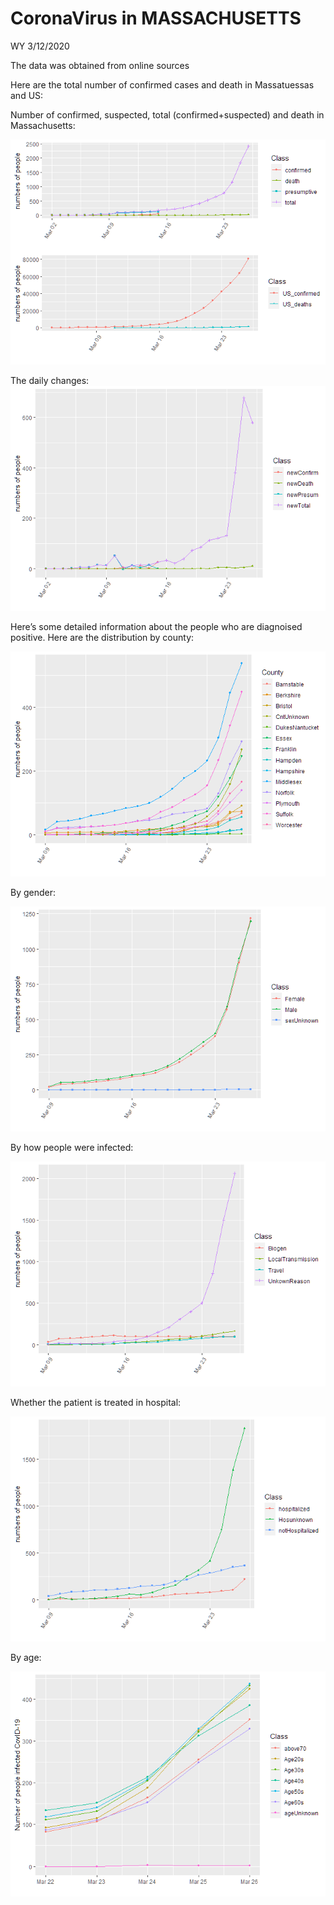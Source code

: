 CoronaVirus in MASSACHUSETTS
================
WY
3/12/2020

The data was obtained from online sources

Here are the total number of confirmed cases and death in Massatuessas
and US:

Number of confirmed, suspected, total (confirmed+suspected) and death in
Massachusetts:

![](Report_MA_files/figure-gfm/plotting-1.png)<!-- -->

The daily changes:
![](Report_MA_files/figure-gfm/plotting%20for%20daily%20changes-1.png)<!-- -->

Here’s some detailed information about the people who are diagnoised
positive. Here are the distribution by county:

![](Report_MA_files/figure-gfm/unnamed-chunk-1-1.png)<!-- -->

By gender:

![](Report_MA_files/figure-gfm/unnamed-chunk-2-1.png)<!-- -->

By how people were infected:

![](Report_MA_files/figure-gfm/unnamed-chunk-3-1.png)<!-- -->

Whether the patient is treated in hospital:

![](Report_MA_files/figure-gfm/unnamed-chunk-4-1.png)<!-- -->

By age:

![](Report_MA_files/figure-gfm/age-1.png)<!-- -->
